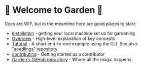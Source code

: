 # 🌱 Welcome to Garden 🌱

Docs are WIP, but in the meantime here are good places to start:
- [Installation](installation.md) - getting your local machine set up for gardening
- [Overview](../architecture_overview.md) - High-level explanation of key concepts
- [Tutorial](../user_guide/tutorial.md) - A short end-to-end example using the CLI. See also: ["seedlings" repository](https://github.com/Garden-AI/seedlings)
- [contributing](../developer_guide/contributing.md) - Getting started as a contributor
- [Garden's GitHub repository](https://github.com/Garden-AI/garden) - Where all the magic happens
